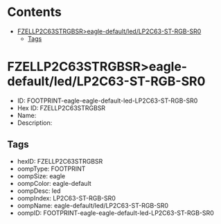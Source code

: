 



Contents
========

* [FZELLP2C63STRGBSR>eagle-default/led/LP2C63-ST-RGB-SR0](#fzellp2c63strgbsreagle-defaultledlp2c63-st-rgb-sr0)
	* [Tags](#tags)

# FZELLP2C63STRGBSR>eagle-default/led/LP2C63-ST-RGB-SR0

- ID: FOOTPRINT-eagle-eagle-default-led-LP2C63-ST-RGB-SR0
- Hex ID: FZELLP2C63STRGBSR
- Name: 
- Description: 

## Tags

- hexID: FZELLP2C63STRGBSR
- oompType: FOOTPRINT
- oompSize: eagle
- oompColor: eagle-default
- oompDesc: led
- oompIndex: LP2C63-ST-RGB-SR0
- oompName: eagle-default/led/LP2C63-ST-RGB-SR0
- oompID: FOOTPRINT-eagle-eagle-default-led-LP2C63-ST-RGB-SR0
